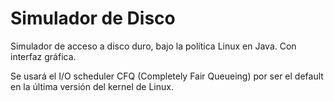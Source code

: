 Simulador de Disco
==================

Simulador de acceso a disco duro, bajo la política Linux en Java. Con interfaz gráfica.

Se usará el I/O scheduler CFQ (Completely Fair Queueing) por ser el default en la última versión del kernel de Linux.
